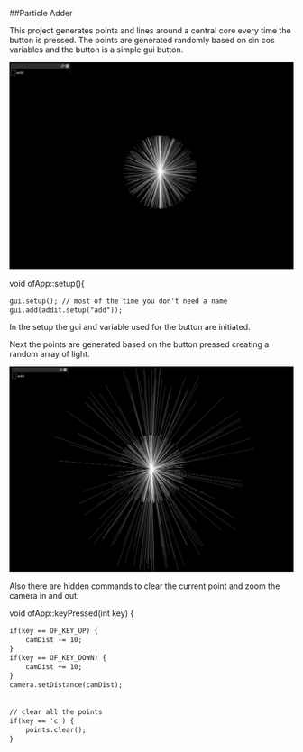 
##Particle Adder

This project generates points and lines around a central core every time the button is pressed. The points are generated randomly based on sin cos variables and the button is a simple gui button.

![screenshot](assets/screenshotB2.jpg)

void ofApp::setup(){
    
    gui.setup(); // most of the time you don't need a name
    gui.add(addit.setup("add"));

In the setup the gui and variable used for the button are initiated.

Next the points are generated based on the button pressed creating a random array of light. 

![screenshot](assets/screenshotB1.jpg)

Also there are hidden commands to clear the current point and zoom the camera in and out.

void ofApp::keyPressed(int key) {
    
    if(key == OF_KEY_UP) {
        camDist -= 10;
    }
    if(key == OF_KEY_DOWN) {
        camDist += 10;
    }
    camera.setDistance(camDist);
    
    
    // clear all the points
    if(key == 'c') {
        points.clear();
    }